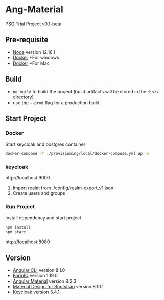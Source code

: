 # Ang-Material
PSO Trial Project v0.1-beta


## Pre-requisite
- [Node](https://nodejs.org/en/download/releases/) version 12.16.1
- [Docker](https://docs.docker.com/docker-for-windows/install/) *For windows
- [Docker](https://docs.docker.com/docker-for-mac/install/) *For Mac

## Build
- `ng build` to build the project  (build artifacts will be stored in the `dist/` directory) 
- use the `--prod` flag for a production build.

## Start Project
### Docker
Start keycloak and postgres container
``` sh
docker-compose -f ./provisioning/local/docker-compose.yml up -d
```

### keycloak
http://localhost:9000
1. Import realm from ./config/realm-export_v1.json
2. Create users and groups

### Run Project
Install dependency and start project
``` sh
npm install
npm start
```
http://localhost:8080

## Version
- [Angular CLI](https://github.com/angular/angular-cli) version 8.1.0
- [FormIO](https://github.com/formio/angular-material-formio) version 1.19.0
- [Angular Material](https://material.angular.io/) version 8.2.3
- [Material Design for Bootstrap](https://mdbootstrap.com/docs/angular/) version 8.10.1
- [Keycloak](https://www.npmjs.com/package/keycloak-angular) version 3.4.1
